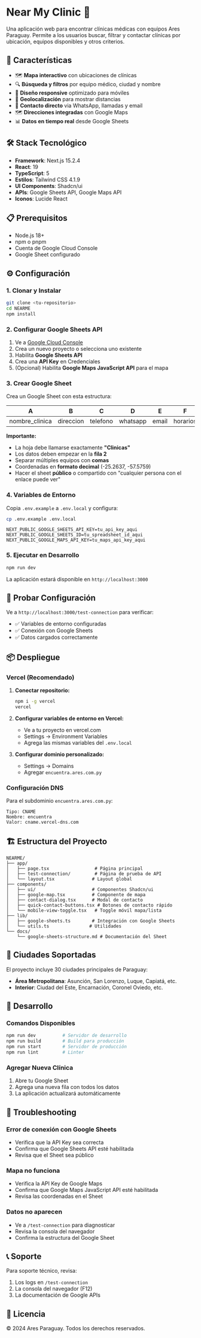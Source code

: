 # Near My Clinic 🏥

Una aplicación web para encontrar clínicas médicas con equipos Ares Paraguay. Permite a los usuarios buscar, filtrar y contactar clínicas por ubicación, equipos disponibles y otros criterios.

## 🚀 Características

- 🗺️ **Mapa interactivo** con ubicaciones de clínicas
- 🔍 **Búsqueda y filtros** por equipo médico, ciudad y nombre
- 📱 **Diseño responsive** optimizado para móviles
- 📍 **Geolocalización** para mostrar distancias
- 💬 **Contacto directo** via WhatsApp, llamadas y email
- 🗺️ **Direcciones integradas** con Google Maps
- 📊 **Datos en tiempo real** desde Google Sheets

## 🛠️ Stack Tecnológico

- **Framework**: Next.js 15.2.4
- **React**: 19
- **TypeScript**: 5
- **Estilos**: Tailwind CSS 4.1.9
- **UI Components**: Shadcn/ui
- **APIs**: Google Sheets API, Google Maps API
- **Iconos**: Lucide React

## 📋 Prerequisitos

- Node.js 18+ 
- npm o pnpm
- Cuenta de Google Cloud Console
- Google Sheet configurado

## ⚙️ Configuración

### 1. Clonar y Instalar

```bash
git clone <tu-repositorio>
cd NEARME
npm install
```

### 2. Configurar Google Sheets API

1. Ve a [Google Cloud Console](https://console.cloud.google.com/)
2. Crea un nuevo proyecto o selecciona uno existente
3. Habilita **Google Sheets API**
4. Crea una **API Key** en Credenciales
5. (Opcional) Habilita **Google Maps JavaScript API** para el mapa

### 3. Crear Google Sheet

Crea un Google Sheet con esta estructura:

| A | B | C | D | E | F | G | H | I | J |
|---|---|---|---|---|---|---|---|---|---|
| nombre_clinica | direccion | telefono | whatsapp | email | horarios | equipos | latitud | longitud | ciudad |

**Importante:**
- La hoja debe llamarse exactamente **"Clinicas"**
- Los datos deben empezar en la **fila 2**
- Separar múltiples equipos con **comas**
- Coordenadas en **formato decimal** (-25.2637, -57.5759)
- Hacer el sheet **público** o compartido con "cualquier persona con el enlace puede ver"

### 4. Variables de Entorno

Copia `.env.example` a `.env.local` y configura:

```bash
cp .env.example .env.local
```

```env
NEXT_PUBLIC_GOOGLE_SHEETS_API_KEY=tu_api_key_aqui
NEXT_PUBLIC_GOOGLE_SHEETS_ID=tu_spreadsheet_id_aqui
NEXT_PUBLIC_GOOGLE_MAPS_API_KEY=tu_maps_api_key_aqui
```

### 5. Ejecutar en Desarrollo

```bash
npm run dev
```

La aplicación estará disponible en `http://localhost:3000`

## 🧪 Probar Configuración

Ve a `http://localhost:3000/test-connection` para verificar:
- ✅ Variables de entorno configuradas
- ✅ Conexión con Google Sheets
- ✅ Datos cargados correctamente

## 📦 Despliegue

### Vercel (Recomendado)

1. **Conectar repositorio:**
   ```bash
   npm i -g vercel
   vercel
   ```

2. **Configurar variables de entorno en Vercel:**
   - Ve a tu proyecto en vercel.com
   - Settings → Environment Variables
   - Agrega las mismas variables del `.env.local`

3. **Configurar dominio personalizado:**
   - Settings → Domains
   - Agregar `encuentra.ares.com.py`

### Configuración DNS

Para el subdominio `encuentra.ares.com.py`:

```
Tipo: CNAME
Nombre: encuentra
Valor: cname.vercel-dns.com
```

## 🏗️ Estructura del Proyecto

```
NEARME/
├── app/
│   ├── page.tsx                 # Página principal
│   ├── test-connection/         # Página de prueba de API
│   └── layout.tsx              # Layout global
├── components/
│   ├── ui/                     # Componentes Shadcn/ui
│   ├── google-map.tsx          # Componente de mapa
│   ├── contact-dialog.tsx      # Modal de contacto
│   ├── quick-contact-buttons.tsx # Botones de contacto rápido
│   └── mobile-view-toggle.tsx   # Toggle móvil mapa/lista
├── lib/
│   ├── google-sheets.ts        # Integración con Google Sheets
│   └── utils.ts               # Utilidades
└── docs/
    └── google-sheets-structure.md # Documentación del Sheet
```

## 🎯 Ciudades Soportadas

El proyecto incluye 30 ciudades principales de Paraguay:
- **Área Metropolitana**: Asunción, San Lorenzo, Luque, Capiatá, etc.
- **Interior**: Ciudad del Este, Encarnación, Coronel Oviedo, etc.

## 🔧 Desarrollo

### Comandos Disponibles

```bash
npm run dev          # Servidor de desarrollo
npm run build        # Build para producción
npm run start        # Servidor de producción
npm run lint         # Linter
```

### Agregar Nueva Clínica

1. Abre tu Google Sheet
2. Agrega una nueva fila con todos los datos
3. La aplicación actualizará automáticamente

## 🐛 Troubleshooting

### Error de conexión con Google Sheets
- Verifica que la API Key sea correcta
- Confirma que Google Sheets API esté habilitada
- Revisa que el Sheet sea público

### Mapa no funciona
- Verifica la API Key de Google Maps
- Confirma que Google Maps JavaScript API esté habilitada
- Revisa las coordenadas en el Sheet

### Datos no aparecen
- Ve a `/test-connection` para diagnosticar
- Revisa la consola del navegador
- Confirma la estructura del Google Sheet

## 📞 Soporte

Para soporte técnico, revisa:
1. Los logs en `/test-connection`
2. La consola del navegador (F12)
3. La documentación de Google APIs

## 📄 Licencia

© 2024 Ares Paraguay. Todos los derechos reservados.